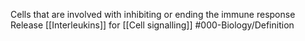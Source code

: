 Cells that are involved with inhibiting or ending the immune response
Release [[Interleukins]] for [[Cell signalling]]
#000-Biology/Definition 